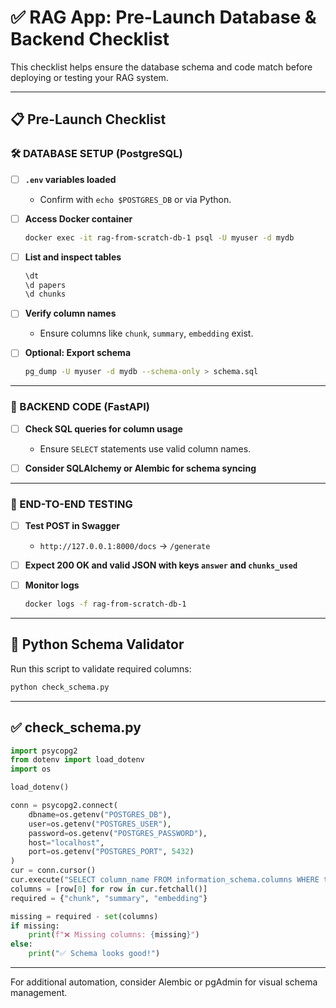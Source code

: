 # ✅ RAG App: Pre-Launch Database & Backend Checklist

This checklist helps ensure the database schema and code match before deploying or testing your RAG system.

---

## 📋 Pre-Launch Checklist

### 🛠 DATABASE SETUP (PostgreSQL)

- [ ] **`.env` variables loaded**
  - Confirm with `echo $POSTGRES_DB` or via Python.

- [ ] **Access Docker container**
  ```bash
  docker exec -it rag-from-scratch-db-1 psql -U myuser -d mydb
  ```

- [ ] **List and inspect tables**
  ```sql
  \dt
  \d papers
  \d chunks
  ```

- [ ] **Verify column names**
  - Ensure columns like `chunk`, `summary`, `embedding` exist.

- [ ] **Optional: Export schema**
  ```bash
  pg_dump -U myuser -d mydb --schema-only > schema.sql
  ```

---

### 🔧 BACKEND CODE (FastAPI)

- [ ] **Check SQL queries for column usage**
  - Ensure `SELECT` statements use valid column names.

- [ ] **Consider SQLAlchemy or Alembic for schema syncing**

---

### 🧪 END-TO-END TESTING

- [ ] **Test POST in Swagger**
  - `http://127.0.0.1:8000/docs` → `/generate`

- [ ] **Expect 200 OK and valid JSON with keys `answer` and `chunks_used`**

- [ ] **Monitor logs**
  ```bash
  docker logs -f rag-from-scratch-db-1
  ```

---

## 🧪 Python Schema Validator

Run this script to validate required columns:

```bash
python check_schema.py
```

---

## ✅ check_schema.py

```python
import psycopg2
from dotenv import load_dotenv
import os

load_dotenv()

conn = psycopg2.connect(
    dbname=os.getenv("POSTGRES_DB"),
    user=os.getenv("POSTGRES_USER"),
    password=os.getenv("POSTGRES_PASSWORD"),
    host="localhost",
    port=os.getenv("POSTGRES_PORT", 5432)
)
cur = conn.cursor()
cur.execute("SELECT column_name FROM information_schema.columns WHERE table_name = 'papers'")
columns = [row[0] for row in cur.fetchall()]
required = {"chunk", "summary", "embedding"}

missing = required - set(columns)
if missing:
    print(f"❌ Missing columns: {missing}")
else:
    print("✅ Schema looks good!")
```

---

For additional automation, consider Alembic or pgAdmin for visual schema management.